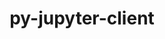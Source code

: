 ---
title: "py-jupyter-client"
layout: cache
categories: [package, develop]
meta: {"compilers": ["none"], "num_specs": 81, "num_specs_by_stack": {"data-vis-sdk": 18, "e4s": 31, "e4s-neoverse-v2": 32, "root": 81}, "oss": ["ubuntu20.04", "ubuntu22.04"], "platforms": ["linux"], "stacks": ["data-vis-sdk", "e4s", "e4s-neoverse-v2", "root"], "targets": ["neoverse_v2", "x86_64_v3"], "versions": ["8.2.0"]}
spec_details: [{"compiler": "none", "hash": "2ax4wuwyllbb54wbluookizxjpdupbre", "os": "ubuntu22.04", "platform": "linux", "size": "-", "stacks": ["e4s-neoverse-v2", "root"], "target": "neoverse_v2", "variants": ["build_system=python_pip"], "versions": ["8.2.0"]}, {"compiler": "none", "hash": "2iq3lyusexytzfe6s357ht2binnnwjo6", "os": "ubuntu22.04", "platform": "linux", "size": "-", "stacks": ["e4s", "root"], "target": "x86_64_v3", "variants": ["build_system=python_pip"], "versions": ["8.2.0"]}, {"compiler": "none", "hash": "2oy24cgj2457efqyty23m56m2qar6bkd", "os": "ubuntu22.04", "platform": "linux", "size": "-", "stacks": ["e4s-neoverse-v2", "root"], "target": "neoverse_v2", "variants": ["build_system=python_pip"], "versions": ["8.2.0"]}, {"compiler": "none", "hash": "2whmbxxfepxs6bsxq2lfzpa2zaz7lkys", "os": "ubuntu20.04", "platform": "linux", "size": "-", "stacks": ["data-vis-sdk", "root"], "target": "x86_64_v3", "variants": ["build_system=python_pip"], "versions": ["8.2.0"]}, {"compiler": "none", "hash": "2wt2gjw5kugk2fq2q5gf3umpqmlchyh2", "os": "ubuntu22.04", "platform": "linux", "size": "-", "stacks": ["e4s-neoverse-v2", "root"], "target": "neoverse_v2", "variants": ["build_system=python_pip"], "versions": ["8.2.0"]}, {"compiler": "none", "hash": "2xh7q5f4ybwsqomtnavgv53222duzh2a", "os": "ubuntu22.04", "platform": "linux", "size": "-", "stacks": ["e4s-neoverse-v2", "root"], "target": "neoverse_v2", "variants": ["build_system=python_pip"], "versions": ["8.2.0"]}, {"compiler": "none", "hash": "33gcysdo7rbxqljiyr3yuc2i4spurqwe", "os": "ubuntu22.04", "platform": "linux", "size": "-", "stacks": ["e4s-neoverse-v2", "root"], "target": "neoverse_v2", "variants": ["build_system=python_pip"], "versions": ["8.2.0"]}, {"compiler": "none", "hash": "44eieqb5k6yc7dzopra7ox65afduzzqv", "os": "ubuntu22.04", "platform": "linux", "size": "-", "stacks": ["e4s", "root"], "target": "x86_64_v3", "variants": ["build_system=python_pip"], "versions": ["8.2.0"]}, {"compiler": "none", "hash": "47l5awy4vanwfztqb5ugnivbgpockath", "os": "ubuntu22.04", "platform": "linux", "size": "-", "stacks": ["e4s", "root"], "target": "x86_64_v3", "variants": ["build_system=python_pip"], "versions": ["8.2.0"]}, {"compiler": "none", "hash": "4nhlsjl5cdv5lq2ut366qn45u7qp22lc", "os": "ubuntu20.04", "platform": "linux", "size": "-", "stacks": ["data-vis-sdk", "root"], "target": "x86_64_v3", "variants": ["build_system=python_pip"], "versions": ["8.2.0"]}, {"compiler": "none", "hash": "5cfjvlrik7tqk22k6mjzhfosjo7jqggp", "os": "ubuntu20.04", "platform": "linux", "size": "-", "stacks": ["data-vis-sdk", "root"], "target": "x86_64_v3", "variants": ["build_system=python_pip"], "versions": ["8.2.0"]}, {"compiler": "none", "hash": "5km4lx6kyyacgbl6uxwvyuwxk3lyovtj", "os": "ubuntu22.04", "platform": "linux", "size": "-", "stacks": ["e4s-neoverse-v2", "root"], "target": "neoverse_v2", "variants": ["build_system=python_pip"], "versions": ["8.2.0"]}, {"compiler": "none", "hash": "5m36wp2f4272cdcaxy55pr6f3f2hdcb5", "os": "ubuntu22.04", "platform": "linux", "size": "-", "stacks": ["e4s-neoverse-v2", "root"], "target": "neoverse_v2", "variants": ["build_system=python_pip"], "versions": ["8.2.0"]}, {"compiler": "none", "hash": "5xpspmrrdk4o7x2j3enxjd3xtc5bczvz", "os": "ubuntu22.04", "platform": "linux", "size": "-", "stacks": ["e4s", "root"], "target": "x86_64_v3", "variants": ["build_system=python_pip"], "versions": ["8.2.0"]}, {"compiler": "none", "hash": "6243av2egcqaoev2xbtkhjsg3vtvefyx", "os": "ubuntu22.04", "platform": "linux", "size": "-", "stacks": ["e4s", "root"], "target": "x86_64_v3", "variants": ["build_system=python_pip"], "versions": ["8.2.0"]}, {"compiler": "none", "hash": "63urqsneidwjkfz5qm4kymvbsk7rk5eb", "os": "ubuntu20.04", "platform": "linux", "size": "-", "stacks": ["data-vis-sdk", "root"], "target": "x86_64_v3", "variants": ["build_system=python_pip"], "versions": ["8.2.0"]}, {"compiler": "none", "hash": "65layjjcyjzypyfizcbgr34i3jnsljek", "os": "ubuntu22.04", "platform": "linux", "size": "-", "stacks": ["e4s", "root"], "target": "x86_64_v3", "variants": ["build_system=python_pip"], "versions": ["8.2.0"]}, {"compiler": "none", "hash": "6a35ldppuzvhifcpuk4mii5yaj64q7c6", "os": "ubuntu22.04", "platform": "linux", "size": "-", "stacks": ["e4s", "root"], "target": "x86_64_v3", "variants": ["build_system=python_pip"], "versions": ["8.2.0"]}, {"compiler": "none", "hash": "6ogrwr7vv5oznejnq7li7tlr6ojuszre", "os": "ubuntu22.04", "platform": "linux", "size": "-", "stacks": ["e4s", "root"], "target": "x86_64_v3", "variants": ["build_system=python_pip"], "versions": ["8.2.0"]}, {"compiler": "none", "hash": "7wzdlxoyalt7yeflpk2az4zow2bzccwx", "os": "ubuntu22.04", "platform": "linux", "size": "-", "stacks": ["e4s-neoverse-v2", "root"], "target": "neoverse_v2", "variants": ["build_system=python_pip"], "versions": ["8.2.0"]}, {"compiler": "none", "hash": "acka6kjtr2xt3yvivmon5o2wnbn5hc5m", "os": "ubuntu20.04", "platform": "linux", "size": "-", "stacks": ["data-vis-sdk", "root"], "target": "x86_64_v3", "variants": ["build_system=python_pip"], "versions": ["8.2.0"]}, {"compiler": "none", "hash": "ahwn2k666kq3etxktxwfw3oea5copg6r", "os": "ubuntu20.04", "platform": "linux", "size": "-", "stacks": ["data-vis-sdk", "root"], "target": "x86_64_v3", "variants": ["build_system=python_pip"], "versions": ["8.2.0"]}, {"compiler": "none", "hash": "aiskow6smogj6duslnaw7hxsscp7bwfe", "os": "ubuntu22.04", "platform": "linux", "size": "-", "stacks": ["e4s", "root"], "target": "x86_64_v3", "variants": ["build_system=python_pip"], "versions": ["8.2.0"]}, {"compiler": "none", "hash": "ak7lmiwsiatxpa4nzgjtw4n47m3rnf6t", "os": "ubuntu20.04", "platform": "linux", "size": "-", "stacks": ["data-vis-sdk", "root"], "target": "x86_64_v3", "variants": ["build_system=python_pip"], "versions": ["8.2.0"]}, {"compiler": "none", "hash": "akgciyst5ksgckrov5ogyfrv3znw7uum", "os": "ubuntu22.04", "platform": "linux", "size": "-", "stacks": ["e4s-neoverse-v2", "root"], "target": "neoverse_v2", "variants": ["build_system=python_pip"], "versions": ["8.2.0"]}, {"compiler": "none", "hash": "amu3atizhcklifwywsffkqmizqem6lwc", "os": "ubuntu20.04", "platform": "linux", "size": "-", "stacks": ["data-vis-sdk", "root"], "target": "x86_64_v3", "variants": ["build_system=python_pip"], "versions": ["8.2.0"]}, {"compiler": "none", "hash": "asgqymxqjjbbs6yis7atil2pdronfaog", "os": "ubuntu22.04", "platform": "linux", "size": "-", "stacks": ["e4s", "root"], "target": "x86_64_v3", "variants": ["build_system=python_pip"], "versions": ["8.2.0"]}, {"compiler": "none", "hash": "ded5m7po5myvudksmyqw536ia2yvgf5y", "os": "ubuntu22.04", "platform": "linux", "size": "-", "stacks": ["e4s-neoverse-v2", "root"], "target": "neoverse_v2", "variants": ["build_system=python_pip"], "versions": ["8.2.0"]}, {"compiler": "none", "hash": "dgdw72lgp2qyxz5qkodarypp55drqeu5", "os": "ubuntu22.04", "platform": "linux", "size": "-", "stacks": ["e4s-neoverse-v2", "root"], "target": "neoverse_v2", "variants": ["build_system=python_pip"], "versions": ["8.2.0"]}, {"compiler": "none", "hash": "dvkdpnab5hjij23ns5qdar7r5maivlpe", "os": "ubuntu20.04", "platform": "linux", "size": "-", "stacks": ["data-vis-sdk", "root"], "target": "x86_64_v3", "variants": ["build_system=python_pip"], "versions": ["8.2.0"]}, {"compiler": "none", "hash": "elie5ema552x3synj5u4msoaireyvfe7", "os": "ubuntu20.04", "platform": "linux", "size": "-", "stacks": ["data-vis-sdk", "root"], "target": "x86_64_v3", "variants": ["build_system=python_pip"], "versions": ["8.2.0"]}, {"compiler": "none", "hash": "ev7xidijj56jfnwgxxdrv52fci23zwqi", "os": "ubuntu22.04", "platform": "linux", "size": "-", "stacks": ["e4s-neoverse-v2", "root"], "target": "neoverse_v2", "variants": ["build_system=python_pip"], "versions": ["8.2.0"]}, {"compiler": "none", "hash": "fjgyk3ejm34o77b2ercqoh45lnprhozy", "os": "ubuntu22.04", "platform": "linux", "size": "-", "stacks": ["e4s", "root"], "target": "x86_64_v3", "variants": ["build_system=python_pip"], "versions": ["8.2.0"]}, {"compiler": "none", "hash": "gjxqijh2obpyta47lz56wcrhhqmdmpd5", "os": "ubuntu22.04", "platform": "linux", "size": "-", "stacks": ["e4s", "root"], "target": "x86_64_v3", "variants": ["build_system=python_pip"], "versions": ["8.2.0"]}, {"compiler": "none", "hash": "gr6evg7kdvu6kxh4qerjssyqg5hg7kuh", "os": "ubuntu22.04", "platform": "linux", "size": "-", "stacks": ["e4s-neoverse-v2", "root"], "target": "neoverse_v2", "variants": ["build_system=python_pip"], "versions": ["8.2.0"]}, {"compiler": "none", "hash": "gw25ipn4h6kd5nw3wmfentddjomymnbu", "os": "ubuntu22.04", "platform": "linux", "size": "-", "stacks": ["e4s", "root"], "target": "x86_64_v3", "variants": ["build_system=python_pip"], "versions": ["8.2.0"]}, {"compiler": "none", "hash": "hfpru33xjqjuytahqvq67t3nob5aval7", "os": "ubuntu20.04", "platform": "linux", "size": "-", "stacks": ["data-vis-sdk", "root"], "target": "x86_64_v3", "variants": ["build_system=python_pip"], "versions": ["8.2.0"]}, {"compiler": "none", "hash": "hunaq3qdcpbcc4uacrq4ijdyogt7cqz6", "os": "ubuntu22.04", "platform": "linux", "size": "-", "stacks": ["e4s-neoverse-v2", "root"], "target": "neoverse_v2", "variants": ["build_system=python_pip"], "versions": ["8.2.0"]}, {"compiler": "none", "hash": "i6rdv7qfrkmfgsdjdrjflp2dgogih5iq", "os": "ubuntu22.04", "platform": "linux", "size": "-", "stacks": ["e4s-neoverse-v2", "root"], "target": "neoverse_v2", "variants": ["build_system=python_pip"], "versions": ["8.2.0"]}, {"compiler": "none", "hash": "ih244sdm3nrvohykjbfoyxcwi5qpgznt", "os": "ubuntu22.04", "platform": "linux", "size": "-", "stacks": ["e4s-neoverse-v2", "root"], "target": "neoverse_v2", "variants": ["build_system=python_pip"], "versions": ["8.2.0"]}, {"compiler": "none", "hash": "iqfbe6k7c5hpko7eujorusnfuhmbpp4l", "os": "ubuntu22.04", "platform": "linux", "size": "-", "stacks": ["e4s", "root"], "target": "x86_64_v3", "variants": ["build_system=python_pip"], "versions": ["8.2.0"]}, {"compiler": "none", "hash": "j4fqlu3t7n2x3nuwjvbftdhc6cahuutm", "os": "ubuntu22.04", "platform": "linux", "size": "-", "stacks": ["e4s", "root"], "target": "x86_64_v3", "variants": ["build_system=python_pip"], "versions": ["8.2.0"]}, {"compiler": "none", "hash": "ktxu56nn3aruicm2ziy6iky6iatixk7t", "os": "ubuntu22.04", "platform": "linux", "size": "-", "stacks": ["e4s", "root"], "target": "x86_64_v3", "variants": ["build_system=python_pip"], "versions": ["8.2.0"]}, {"compiler": "none", "hash": "kxazbf7ddf7734myi2ioanxyflwecqal", "os": "ubuntu22.04", "platform": "linux", "size": "-", "stacks": ["e4s-neoverse-v2", "root"], "target": "neoverse_v2", "variants": ["build_system=python_pip"], "versions": ["8.2.0"]}, {"compiler": "none", "hash": "lgxju4e36m2dhe65cr3p5zru2xk4wpbw", "os": "ubuntu22.04", "platform": "linux", "size": "-", "stacks": ["e4s-neoverse-v2", "root"], "target": "neoverse_v2", "variants": ["build_system=python_pip"], "versions": ["8.2.0"]}, {"compiler": "none", "hash": "lnawjvyc5qdqblbuqa3obhbyl3nkgony", "os": "ubuntu22.04", "platform": "linux", "size": "-", "stacks": ["e4s", "root"], "target": "x86_64_v3", "variants": ["build_system=python_pip"], "versions": ["8.2.0"]}, {"compiler": "none", "hash": "m3wtohjbeyu7xdvvvnoveozsleuwoxyg", "os": "ubuntu22.04", "platform": "linux", "size": "-", "stacks": ["e4s", "root"], "target": "x86_64_v3", "variants": ["build_system=python_pip"], "versions": ["8.2.0"]}, {"compiler": "none", "hash": "mdp2ij55oxk45n2zhkxif5essi4kpmay", "os": "ubuntu22.04", "platform": "linux", "size": "-", "stacks": ["e4s-neoverse-v2", "root"], "target": "neoverse_v2", "variants": ["build_system=python_pip"], "versions": ["8.2.0"]}, {"compiler": "none", "hash": "mx46sqqzrjjlt3qjmgrdzfnumhoobrwg", "os": "ubuntu22.04", "platform": "linux", "size": "-", "stacks": ["e4s-neoverse-v2", "root"], "target": "neoverse_v2", "variants": ["build_system=python_pip"], "versions": ["8.2.0"]}, {"compiler": "none", "hash": "nm5umzz7skwwpfc6dhf5ygwpvlg5jkon", "os": "ubuntu22.04", "platform": "linux", "size": "-", "stacks": ["e4s-neoverse-v2", "root"], "target": "neoverse_v2", "variants": ["build_system=python_pip"], "versions": ["8.2.0"]}, {"compiler": "none", "hash": "nm6ioxqaiqnscd2ebgg5vintyyhsiml2", "os": "ubuntu22.04", "platform": "linux", "size": "-", "stacks": ["e4s", "root"], "target": "x86_64_v3", "variants": ["build_system=python_pip"], "versions": ["8.2.0"]}, {"compiler": "none", "hash": "nqgwq4vmvvirrmutl5ng42p6tpnfa4el", "os": "ubuntu20.04", "platform": "linux", "size": "-", "stacks": ["data-vis-sdk", "root"], "target": "x86_64_v3", "variants": ["build_system=python_pip"], "versions": ["8.2.0"]}, {"compiler": "none", "hash": "nxragd4aeof2j3nnlswz4fi5q52ksuwy", "os": "ubuntu20.04", "platform": "linux", "size": "-", "stacks": ["data-vis-sdk", "root"], "target": "x86_64_v3", "variants": ["build_system=python_pip"], "versions": ["8.2.0"]}, {"compiler": "none", "hash": "od5pbci4wfi7smsuzr66wt4wudfjq6wc", "os": "ubuntu22.04", "platform": "linux", "size": "-", "stacks": ["e4s", "root"], "target": "x86_64_v3", "variants": ["build_system=python_pip"], "versions": ["8.2.0"]}, {"compiler": "none", "hash": "pa7hqporw64dct4nuqgdtdxupf3aw6r2", "os": "ubuntu20.04", "platform": "linux", "size": "-", "stacks": ["data-vis-sdk", "root"], "target": "x86_64_v3", "variants": ["build_system=python_pip"], "versions": ["8.2.0"]}, {"compiler": "none", "hash": "pmaq7d7myzmsoyc3xo3cxrf2fnbyobk7", "os": "ubuntu22.04", "platform": "linux", "size": "-", "stacks": ["e4s-neoverse-v2", "root"], "target": "neoverse_v2", "variants": ["build_system=python_pip"], "versions": ["8.2.0"]}, {"compiler": "none", "hash": "qhoko3pry3cpapygtfbr42es6ukmdutp", "os": "ubuntu22.04", "platform": "linux", "size": "-", "stacks": ["e4s", "root"], "target": "x86_64_v3", "variants": ["build_system=python_pip"], "versions": ["8.2.0"]}, {"compiler": "none", "hash": "qxbtfsft6uduuny3jsjsa425w3rhq465", "os": "ubuntu22.04", "platform": "linux", "size": "-", "stacks": ["e4s-neoverse-v2", "root"], "target": "neoverse_v2", "variants": ["build_system=python_pip"], "versions": ["8.2.0"]}, {"compiler": "none", "hash": "qxpxvcngldr6qwhqsm7m7h4dcxod3w72", "os": "ubuntu22.04", "platform": "linux", "size": "-", "stacks": ["e4s-neoverse-v2", "root"], "target": "neoverse_v2", "variants": ["build_system=python_pip"], "versions": ["8.2.0"]}, {"compiler": "none", "hash": "rdohuv2m336htt2s2momq7ldc35vth66", "os": "ubuntu20.04", "platform": "linux", "size": "-", "stacks": ["data-vis-sdk", "root"], "target": "x86_64_v3", "variants": ["build_system=python_pip"], "versions": ["8.2.0"]}, {"compiler": "none", "hash": "rk4osszlvzgt2wo7c7q43nqd52tllkxi", "os": "ubuntu22.04", "platform": "linux", "size": "-", "stacks": ["e4s", "root"], "target": "x86_64_v3", "variants": ["build_system=python_pip"], "versions": ["8.2.0"]}, {"compiler": "none", "hash": "rklkqhclaizrnzcfzgsm5runexwspcco", "os": "ubuntu20.04", "platform": "linux", "size": "-", "stacks": ["data-vis-sdk", "root"], "target": "x86_64_v3", "variants": ["build_system=python_pip"], "versions": ["8.2.0"]}, {"compiler": "none", "hash": "rp2cqppb67mknktauv2euo3arafpislz", "os": "ubuntu22.04", "platform": "linux", "size": "-", "stacks": ["e4s", "root"], "target": "x86_64_v3", "variants": ["build_system=python_pip"], "versions": ["8.2.0"]}, {"compiler": "none", "hash": "s52nny5msgp552aehuv744d2nfxfzzh3", "os": "ubuntu22.04", "platform": "linux", "size": "-", "stacks": ["e4s-neoverse-v2", "root"], "target": "neoverse_v2", "variants": ["build_system=python_pip"], "versions": ["8.2.0"]}, {"compiler": "none", "hash": "skauzc4k2pzjyg2353yqtpq6uffon45j", "os": "ubuntu20.04", "platform": "linux", "size": "-", "stacks": ["data-vis-sdk", "root"], "target": "x86_64_v3", "variants": ["build_system=python_pip"], "versions": ["8.2.0"]}, {"compiler": "none", "hash": "u25fktzdzlwxvbahy4o53vziueoae6hu", "os": "ubuntu22.04", "platform": "linux", "size": "-", "stacks": ["e4s", "root"], "target": "x86_64_v3", "variants": ["build_system=python_pip"], "versions": ["8.2.0"]}, {"compiler": "none", "hash": "uliy7ccbiwf2tmwp3fcdeb5tefore766", "os": "ubuntu22.04", "platform": "linux", "size": "-", "stacks": ["e4s", "root"], "target": "x86_64_v3", "variants": ["build_system=python_pip"], "versions": ["8.2.0"]}, {"compiler": "none", "hash": "v44ahirv2lrxf2t5j6a5drfrajwjoabd", "os": "ubuntu22.04", "platform": "linux", "size": "-", "stacks": ["e4s-neoverse-v2", "root"], "target": "neoverse_v2", "variants": ["build_system=python_pip"], "versions": ["8.2.0"]}, {"compiler": "none", "hash": "vrh3qiwsy2bqegit7a2uyhlesjo3etqn", "os": "ubuntu22.04", "platform": "linux", "size": "-", "stacks": ["e4s-neoverse-v2", "root"], "target": "neoverse_v2", "variants": ["build_system=python_pip"], "versions": ["8.2.0"]}, {"compiler": "none", "hash": "w2lxwp44jxvmpwrc6nmh65x2w3ezqa3m", "os": "ubuntu22.04", "platform": "linux", "size": "-", "stacks": ["e4s", "root"], "target": "x86_64_v3", "variants": ["build_system=python_pip"], "versions": ["8.2.0"]}, {"compiler": "none", "hash": "w5dbz66p7turn2g7zvbmnygjkh34dfsk", "os": "ubuntu22.04", "platform": "linux", "size": "-", "stacks": ["e4s-neoverse-v2", "root"], "target": "neoverse_v2", "variants": ["build_system=python_pip"], "versions": ["8.2.0"]}, {"compiler": "none", "hash": "wexb6fkkhr74cvwpvqedwj7t2rjkwwmi", "os": "ubuntu22.04", "platform": "linux", "size": "-", "stacks": ["e4s", "root"], "target": "x86_64_v3", "variants": ["build_system=python_pip"], "versions": ["8.2.0"]}, {"compiler": "none", "hash": "wgyx5dxce5d5uy67dtql5xttflcpkcnf", "os": "ubuntu22.04", "platform": "linux", "size": "-", "stacks": ["e4s-neoverse-v2", "root"], "target": "neoverse_v2", "variants": ["build_system=python_pip"], "versions": ["8.2.0"]}, {"compiler": "none", "hash": "wgz5gmg726uo46n4x6lreoqz55jacknv", "os": "ubuntu22.04", "platform": "linux", "size": "-", "stacks": ["e4s-neoverse-v2", "root"], "target": "neoverse_v2", "variants": ["build_system=python_pip"], "versions": ["8.2.0"]}, {"compiler": "none", "hash": "wprancgcgc7e4fvxswymwtnjftlnoiku", "os": "ubuntu22.04", "platform": "linux", "size": "-", "stacks": ["e4s", "root"], "target": "x86_64_v3", "variants": ["build_system=python_pip"], "versions": ["8.2.0"]}, {"compiler": "none", "hash": "x365cub6zvtguibzsoilo3jq7xocvmnz", "os": "ubuntu22.04", "platform": "linux", "size": "-", "stacks": ["e4s", "root"], "target": "x86_64_v3", "variants": ["build_system=python_pip"], "versions": ["8.2.0"]}, {"compiler": "none", "hash": "xqwa7ujs2dfmfu32hgm55435wo6n637c", "os": "ubuntu22.04", "platform": "linux", "size": "-", "stacks": ["e4s-neoverse-v2", "root"], "target": "neoverse_v2", "variants": ["build_system=python_pip"], "versions": ["8.2.0"]}, {"compiler": "none", "hash": "xtotejx4j6unu5abs5siseyh4ajjkvav", "os": "ubuntu22.04", "platform": "linux", "size": "-", "stacks": ["e4s", "root"], "target": "x86_64_v3", "variants": ["build_system=python_pip"], "versions": ["8.2.0"]}, {"compiler": "none", "hash": "yrrebotipk4dsokr36rlxp56nmtgannz", "os": "ubuntu22.04", "platform": "linux", "size": "-", "stacks": ["e4s", "root"], "target": "x86_64_v3", "variants": ["build_system=python_pip"], "versions": ["8.2.0"]}, {"compiler": "none", "hash": "ysbb3uokyx5bk5k3st4s2mi23ag2mj3y", "os": "ubuntu20.04", "platform": "linux", "size": "-", "stacks": ["data-vis-sdk", "root"], "target": "x86_64_v3", "variants": ["build_system=python_pip"], "versions": ["8.2.0"]}, {"compiler": "none", "hash": "yubeuhiewzw34ofs4ddwxsac3xv7zecq", "os": "ubuntu22.04", "platform": "linux", "size": "-", "stacks": ["e4s-neoverse-v2", "root"], "target": "neoverse_v2", "variants": ["build_system=python_pip"], "versions": ["8.2.0"]}]
---